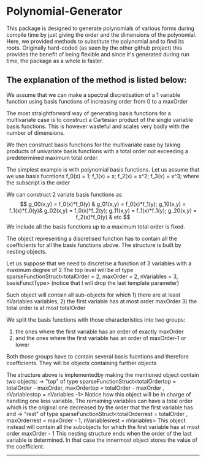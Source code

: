 # Polynomial-Generator
This package is designed to generate polynomials of various forms during compile time by just giving the order and the dimensions of the polynomial. Here, we provided methods to substitute the polynomial and to find its roots. Originally hard-coded (as seen by the other github project) this provides the benefit of being flexible and since it's generated during run time, the package as a whole is faster. 


The explanation of the method is listed below:
------------------------------------------------------------------------------------------------------------------------------------------------------------------------
We assume that we can make a spectral discretisation of a 1 variable function using basis functions of increasing order from 0 to a maxOrder

The most straightforward way of generating basis functions for a multivariate case is to construct a Cartesian product of the single variable
basis functions. This is however wasteful and scales very badly with the number of dimensions.

We then construct basis functions for the multivariate case by taking products of univariate basis functions with a total order not exceeding
a predetermined maximum total order.

The simplest example is with polynomial basis functions. Let us assume that we use basis fucntions
f_0(x) = 1; f_1(x) = x; f_2(x) = x^2; f_3(x) = x^3;
where the subscript is the order

We can construct 2 variate basis functions as
$$
g_00(x,y) = f_0(x)*f_0(y) &
g_01(x,y) = f_0(x)*f_1(y);  g_10(x,y) = f_1(x)*f_0(y)&
g_02(x,y) = f_0(x)*f_2(y);  g_11(x,y) = f_1(x)*f_1(y);  g_20(x,y) = f_2(x)*f_0(y) &
etc
$$
We include all the basis functions up to a maximum total order is fixed.

The object representing a discretised function has to contain all the coefficients for all the basis functions above.
The structure is built by nesting objects.

Let us suppose that we need to discretise a function of 3 variables with a maximum degree of 2
The top level will be of type
   sparseFunctionStruct<totalOrder = 2, maxOrder = 2, nVariables = 3, basisFunctType>    (notice that I will drop the last template parameter)
   
Such object will contain all sub-objects for which 1) there are at least nVariables variables,
                                                   2) the first variable has at most order maxOrder
                                                   3) the total order is at most totalOrder
                                                   
We split the basis functions with those characteristics into two groups:
   1) the ones where the first variable has an order of exactly maxOrder
   2) and the ones where the first variable has an order of maxOrder-1 or lower
   
Both those groups have to contain several basis fucntions and therefore coefficients. They will be objects containing further objects

The structure above is implementedby making the mentioned object contain two objects:
   -> "top" of type
          sparseFunctionStruct<totalOrdertop = totalOrder - maxOrder, maxOrdertop = totalOrder - maxOrder , nVariablestop = nVariables -1>
               Notice how this object will be in charge of handling one less variable. The remaining variables can have a total order which is
               the original one decreased by the order that the first variable has
and
   -> "rest" of type
          sparseFunctionStruct<totalOrderrest = totalOrder , maxOrderrest = maxOrder - 1, nVariablesrest = nVariables>
               This object instead will contain all the subobjects for which the first variable has at most order maxOrder - 1
This nesting structure ends when the order of the last variable is determined. In that case the innermost object stores the value of the coefficient.

------------------------------------------------------------------------------------------------------------------------------------------------------------------------
